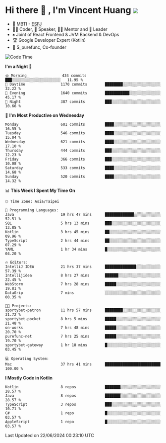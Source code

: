 # Hi there 👋 , I'm Vincent Huang ![](https://komarev.com/ghpvc/?username=Jian-Min-Huang)
- 👀 MBTI - [ESFJ](https://www.16personalities.com/esfj-personality)
- 👨‍💻 Coder, 🎤 Speaker, 👨‍🏫 Mentor and 🚀 Leader
- ♠️ Joint of React Frontend & JVM Backend & DevOps
- 🏆 Google Developer Expert (Kotlin)
- 💼 $_purefunc, Co-founder

<!--START_SECTION:waka-->
![Code Time](http://img.shields.io/badge/Code%20Time-3%2C937%20hrs%2016%20mins-blue)

**I'm a Night 🦉** 

```text
🌞 Morning                434 commits         ███░░░░░░░░░░░░░░░░░░░░░░   11.95 % 
🌆 Daytime                1170 commits        ████████░░░░░░░░░░░░░░░░░   32.22 % 
🌃 Evening                1640 commits        ███████████░░░░░░░░░░░░░░   45.17 % 
🌙 Night                  387 commits         ███░░░░░░░░░░░░░░░░░░░░░░   10.66 % 
```
📅 **I'm Most Productive on Wednesday** 

```text
Monday                   601 commits         ████░░░░░░░░░░░░░░░░░░░░░   16.55 % 
Tuesday                  546 commits         ████░░░░░░░░░░░░░░░░░░░░░   15.04 % 
Wednesday                621 commits         ████░░░░░░░░░░░░░░░░░░░░░   17.10 % 
Thursday                 444 commits         ███░░░░░░░░░░░░░░░░░░░░░░   12.23 % 
Friday                   366 commits         ███░░░░░░░░░░░░░░░░░░░░░░   10.08 % 
Saturday                 533 commits         ████░░░░░░░░░░░░░░░░░░░░░   14.68 % 
Sunday                   520 commits         ████░░░░░░░░░░░░░░░░░░░░░   14.32 % 
```


📊 **This Week I Spent My Time On** 

```text
🕑︎ Time Zone: Asia/Taipei

💬 Programming Languages: 
Java                     19 hrs 47 mins      █████████████░░░░░░░░░░░░   52.51 % 
SQL                      5 hrs 13 mins       ███░░░░░░░░░░░░░░░░░░░░░░   13.85 % 
Kotlin                   3 hrs 45 mins       ██░░░░░░░░░░░░░░░░░░░░░░░   09.96 % 
TypeScript               2 hrs 44 mins       ██░░░░░░░░░░░░░░░░░░░░░░░   07.29 % 
YAML                     1 hr 34 mins        █░░░░░░░░░░░░░░░░░░░░░░░░   04.20 % 

🔥 Editors: 
IntelliJ IDEA            21 hrs 37 mins      ██████████████░░░░░░░░░░░   57.39 % 
Intellijidea             8 hrs 27 mins       ██████░░░░░░░░░░░░░░░░░░░   22.45 % 
WebStorm                 7 hrs 28 mins       █████░░░░░░░░░░░░░░░░░░░░   19.81 % 
DataGrip                 7 mins              ░░░░░░░░░░░░░░░░░░░░░░░░░   00.35 % 

🐱‍💻 Projects: 
sportybet-patron         11 hrs 57 mins      ████████░░░░░░░░░░░░░░░░░   31.72 % 
sportybet-pocket         8 hrs 5 mins        █████░░░░░░░░░░░░░░░░░░░░   21.48 % 
on-works                 7 hrs 48 mins       █████░░░░░░░░░░░░░░░░░░░░   20.70 % 
purefunc-net             7 hrs 25 mins       █████░░░░░░░░░░░░░░░░░░░░   19.70 % 
sportybet-gateway        1 hr 18 mins        █░░░░░░░░░░░░░░░░░░░░░░░░   03.45 % 

💻 Operating System: 
Mac                      37 hrs 41 mins      █████████████████████████   100.00 % 
```

**I Mostly Code in Kotlin** 

```text
Kotlin                   8 repos             ███████░░░░░░░░░░░░░░░░░░   28.57 % 
Java                     8 repos             ███████░░░░░░░░░░░░░░░░░░   28.57 % 
TypeScript               3 repos             ███░░░░░░░░░░░░░░░░░░░░░░   10.71 % 
C#                       1 repo              █░░░░░░░░░░░░░░░░░░░░░░░░   03.57 % 
AppleScript              1 repo              █░░░░░░░░░░░░░░░░░░░░░░░░   03.57 % 
```




 Last Updated on 22/06/2024 00:23:10 UTC
<!--END_SECTION:waka-->

